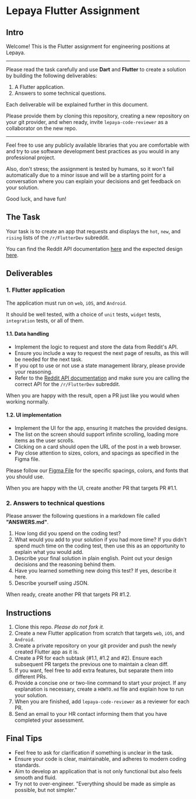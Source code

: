# Lepaya Flutter Assignment

## Intro

Welcome! This is the Flutter assignment for engineering positions at Lepaya.

---
Please read the task carefully and use **Dart** and **Flutter** to create a solution by building the following deliverables:

1. A Flutter application.
2. Answers to some technical questions.

Each deliverable will be explained further in this document.

Please provide them by cloning this repository, creating a new repository on your git provider, and when ready, invite `lepaya-code-reviewer` as a collaborator on the new repo.

---
Feel free to use any publicly available libraries that you are comfortable with and try to use software development best practices as you would in any professional project.

Also, don't stress; the assignment is tested by humans, so it won't fail automatically due to a minor issue and will be a starting point for a conversation where you can explain your decisions and get feedback on your solution.

Good luck, and have fun!

## The Task

Your task is to create an app that requests and displays the `hot`, `new`, and `rising` lists of the `/r/FlutterDev` subreddit.

You can find the Reddit API documentation [here](https://www.reddit.com/dev/api/) and the expected design [here](https://www.figma.com/file/I24HNkA9NfRVjObQxMVYMi/Flutter-assignment-v2?node-id=0%3A1).

## Deliverables

### 1. Flutter application

The application must run on `web`, `iOS`, and `Android`.

It should be well tested, with a choice of `unit` tests, `widget` tests, `integration` tests, or all of them.

#### 1.1. Data handling

- Implement the logic to request and store the data from Reddit's API.
- Ensure you include a way to request the next page of results, as this will be needed for the next task.
- If you opt to use or not use a state management library, please provide your reasoning.
- Refer to the [Reddit API documentation](https://www.reddit.com/dev/api/) and make sure you are calling the correct API for the `/r/FlutterDev` subreddit.

When you are happy with the result, open a PR just like you would when working normally.

#### 1.2. UI implementation

- Implement the UI for the app, ensuring it matches the provided designs.
- The list on the screen should support infinite scrolling, loading more items as the user scrolls.
- Clicking on a card should open the URL of the post in a web browser.
- Pay close attention to sizes, colors, and spacings as specified in the Figma file.

Please follow our [Figma File](https://www.figma.com/file/I24HNkA9NfRVjObQxMVYMi/Flutter-assignment-v2?node-id=0%3A1) for the specific spacings, colors, and fonts that you should use.

When you are happy with the UI, create another PR that targets PR #1.1.

### 2. Answers to technical questions

Please answer the following questions in a markdown file called **"ANSWERS.md"**.

1. How long did you spend on the coding test?
2. What would you add to your solution if you had more time? If you didn't spend much time on the coding test, then use this as an opportunity to explain what you would add.
3. Describe your final solution in plain english. Point out your design decisions and the reasoning behind them.
4. Have you learned something new doing this test? If yes, describe it here.
5. Describe yourself using JSON.

When ready, create another PR that targets PR #1.2.

## Instructions

1. Clone this repo. *Please do not fork it.*
2. Create a new Flutter application from scratch that targets `web`, `iOS`, and `Android`.
3. Create a private repository on your git provider and push the newly created Flutter app as it is.
4. Create a PR for each subtask (#1.1, #1.2 and #2). Ensure each subsequent PR targets the previous one to maintain a clean diff.
5. If you want, feel free to add extra features, but separate them into different PRs.
6. Provide a concise one or two-line command to start your project. If any explanation is necessary, create a `HOWTO.md` file and explain how to run your solution.
7. When you are finished, add `lepaya-code-reviewer` as a reviewer for each PR.
8. Send an email to your HR contact informing them that you have completed your assessment.

## Final Tips

- Feel free to ask for clarification if something is unclear in the task.
- Ensure your code is clear, maintainable, and adheres to modern coding standards.
- Aim to develop an application that is not only functional but also feels smooth and fluid.
- Try not to over-engineer. "Everything should be made as simple as possible, but not simpler."
